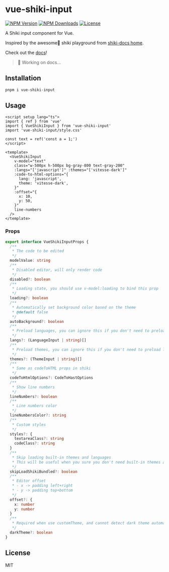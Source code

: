 # vue-shiki-input

<a href="https://www.npmjs.com/package/vue-shiki-input" target="_blank" rel="noopener noreferrer"><img src="https://badgen.net/npm/v/vue-shiki-input" alt="NPM Version" /></a>
<a href="https://www.npmjs.com/package/vue-shiki-input" target="_blank" rel="noopener noreferrer"><img src="https://badgen.net/npm/dt/vue-shiki-input" alt="NPM Downloads" /></a>
<a href="https://github.com/alexzhang1030/vue-shiki-input/blob/main/LICENSE" target="_blank" rel="noopener noreferrer"><img src="https://badgen.net/github/license/alexzhang1030/vue-shiki-input" alt="License" /></a>

A Shiki input component for Vue.

Inspired by the awesome🤩 shiki playground from [shiki-docs home](https://shiki.style/).

Check out the [docs](https://vue-shiki-input.vercel.app/)!

> 🔨 Working on docs...

## Installation

```bash
pnpm i vue-shiki-input
```

## Usage

```vue
<script setup lang="ts">
import { ref } from 'vue'
import { VueShikiInput } from 'vue-shiki-input'
import 'vue-shiki-input/style.css'

const text = ref('const a = 1;')
</script>

<template>
  <VueShikiInput
    v-model="text"
    class="w-500px h-500px bg-gray-800 text-gray-200"
    :langs="['javascript']" :themes="['vitesse-dark']"
    :code-to-html-options="{
      lang: 'javascript',
      theme: 'vitesse-dark',
    }"
    :offset="{
      x: 10,
      y: 50,
    }"
    line-numbers
  />
</template>
```

### Props

```ts
export interface VueShikiInputProps {
  /**
   * The code to be edited
   */
  modelValue: string
  /**
   * Disabled editor, will only render code
   */
  disabled?: boolean
  /**
   * Loading state, you should use v-model:loading to bind this prop
   */
  loading?: boolean
  /**
   * Automatically set background color based on the theme
   * @default false
   */
  autoBackground?: boolean
  /**
   * Preload languages, you can ignore this if you don't need to preload languages
   */
  langs?: (LanguageInput | string)[]
  /**
   * Preload themes, you can ignore this if you don't need to preload languages
   */
  themes?: (ThemeInput | string)[]
  /**
   * Same as codeToHTML props in shiki
   */
  codeToHtmlOptions?: CodeToHastOptions
  /**
   * Show line numbers
   */
  lineNumbers?: boolean
  /**
   * Line numbers color
   */
  lineNumbersColor?: string
  /**
   * Custom styles
   */
  styles?: {
    textareaClass?: string
    codeClass?: string
  }
  /**
   * Skip loading built-in themes and languages
   * This will be useful when you sure you don't need built-in themes and languages
   */
  skipLoadShikiBundled?: boolean
  /**
   * Editor offset
   * - x -> padding left+right
   * - y -> padding top+bottom
   */
  offset?: {
    x: number
    y: number
  }
  /**
   * Required when use customTheme, and cannot detect dark theme automatically (by type in theme)
   */
  darkTheme?: boolean
}
```

## License

MIT
